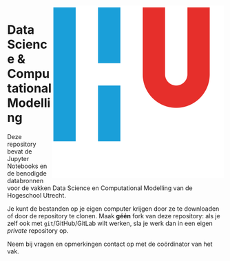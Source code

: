 <img align="right" src="pic/HU.svg" alt="Hogeschool Utrecht">

# Data Science & Computational Modelling

Deze repository bevat de Jupyter Notebooks en de benodigde databronnen voor de vakken Data Science en Computational Modelling van de Hogeschool Utrecht.

Je kunt de bestanden op je eigen computer krijgen door ze te downloaden of door de repository te clonen. Maak **géén** fork van deze repository: als je zelf ook met `git`/GitHub/GitLab wilt werken, sla je werk dan in een eigen _private_ repository op.

Neem bij vragen en opmerkingen contact op met de coördinator van het vak.
